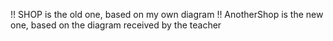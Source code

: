 !! SHOP is the old one, based on my own diagram
!! AnotherShop is the new one, based on the diagram received by the teacher
